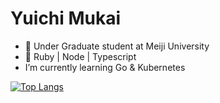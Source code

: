 # Yuichi Mukai

- 📝 Under Graduate student at Meiji University
- 🌚 Ruby | Node | Typescript
- I’m currently learning Go & Kubernetes


[![Top Langs](https://github-readme-stats.vercel.app/api/top-langs/?username=yuichimukai&layout=compact&theme=tokyonight
)](https://github.com/anuraghazra/github-readme-stats)
